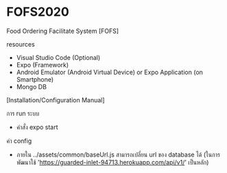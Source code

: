 # FOFS2020
Food Ordering Facilitate System [FOFS] 

resources
- Visual Studio Code (Optional)
- Expo (Framework)
- Android Emulator (Android Virtual Device) or Expo Application (on Smartphone)
- Mongo DB

[Installation/Configuration Manual]

การ run ระบบ
- คำสั่ง expo start

ค่า config
- ภายใน ../assets/common/baseUrl.js สามารถเปลี่ยน url ของ database ได้ (ในการพัฒนาใช้ 'https://guarded-inlet-94713.herokuapp.com/api/v1/' เป็นหลัก)
